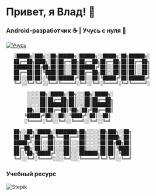 # Привет, я Влад! 👋  
### Android-разработчик ☕ | Учусь с нуля 🚀  

[![Учусь](https://img.shields.io/badge/Статус-Активно%20изучаю-blue)](https://github.com/ТВОЙ_НИК)


```java
   ░█████╗░███╗░░██╗██████╗░██████╗░░█████╗░██╗██████╗░     
   ██╔══██╗████╗░██║██╔══██╗██╔══██╗██╔══██╗██║██╔══██╗  
   ███████║██╔██╗██║██║░░██║██████╔╝██║░░██║██║██║░░██║   
   ██╔══██║██║╚████║██║░░██║██╔══██╗██║░░██║██║██║░░██║   
   ██║░░██║██║░╚███║██████╔╝██║░░██║╚█████╔╝██║██████╔╝   
   ╚═╝░░╚═╝╚═╝░░╚══╝╚═════╝░╚═╝░░╚═╝░╚════╝░╚═╝╚═════╝░    

        ░░░░░██╗░█████╗░██╗░░░██╗░█████╗░
        ░░░░░██║██╔══██╗██║░░░██║██╔══██╗
        ░░░░░██║███████║██║░░░██║███████║
        ██╗░░██║██╔══██║╚██╗░██╔╝██╔══██║
       ╚█████╔╝██║░░██║░╚████╔╝░██║░░██║
       ░╚════╝░╚═╝░░╚═╝░░╚═══╝░░╚═╝░░╚═╝

   ██╗░░██╗░█████╗░████████╗██╗░░░░░██╗███╗░░██╗
   ██║░██╔╝██╔══██╗╚══██╔══╝██║░░░░░██║████╗░██║
   █████╔╝░██║░░██║░░░██║░░░██║░░░░░██║██╔██╗██║
   ██╔═██╗░██║░░██║░░░██║░░░██║░░░░░██║██║╚████║
   ██║░╚██╗╚█████╔╝░░░██║░░░███████╗██║██║░╚███║
   ╚═╝░░╚═╝░╚════╝░░░░╚═╝░░░╚══════╝╚═╝╚═╝░░╚══╝
```


### Учебный ресурс
![Stepik](https://img.shields.io/badge/-Stepik-1E74FF?logo=stepik&logoColor=white)



